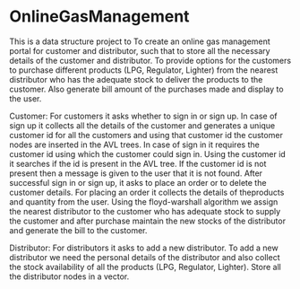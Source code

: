 # OnlineGasManagement

This is a data structure project to To create an online gas management portal for customer and distributor, such that to store all the necessary details of the 
customer and distributor. To provide options for the customers to purchase different products (LPG, Regulator, Lighter) from the nearest distributor who has the 
adequate stock to deliver the products to the customer. Also generate bill amount of the purchases made and display to the user.

Customer: For customers it asks whether to sign in or sign up. In case of sign up it collects all the details of the customer and generates a unique customer id 
for all the customers and using that customer id the customer nodes are inserted in the AVL trees. In case of sign in it requires the customer id using which the 
customer could sign in. Using the customer id it searches if the id is present in the AVL tree. If the customer id is not present then a message is given to the 
user that it is not found. After successful sign in or sign up, it asks to place an order or to delete the customer details. For placing an order it collects the 
details of theproducts and quantity from the user. Using the floyd-warshall algorithm we assign the nearest distributor to the customer who has adequate stock to 
supply the customer and after purchase maintain the new stocks of the distributor and generate the bill to the customer.

Distributor: For distributors it asks to add a new distributor. To add a new distributor we need the personal details of the distributor and also collect the 
stock availability of all the products (LPG, Regulator, Lighter). Store all the distributor nodes in a vector.
